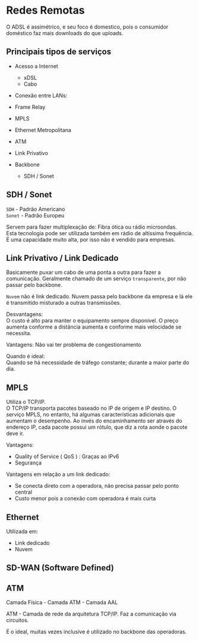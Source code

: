 # Redes Remotas

O ADSL é assimétrico, e seu foco é domestico, pois o consumidor doméstico faz mais downloads do que uploads.

## Principais tipos de serviços

- Acesso a Internet
  - xDSL
  - Cabo

- Conexão entre LANs:
 - Frame Relay
 - MPLS
 - Ethernet Metropolitana
 - ATM
 - Link Privativo

- Backbone
  - SDH / Sonet

## SDH / Sonet
`SDH` - Padrão Americano   
`Sonet` - Padrão Europeu

Servem para fazer multiplexação de: Fibra ótica ou rádio microondas.  
Esta tecnologia pode ser utilizada também em rádio de altíssima frequência.   
É uma capacidade muito alta, por isso não é vendido para empresas.

## Link Privativo / Link Dedicado
Basicamente puxar um cabo de uma ponta a outra para fazer a comunicação.
Geralmente chamado de um serviço `transparente`, por não passar pelo backbone.

`Nuvem` não é link dedicado. Nuvem passa pelo backbone da empresa e lá ele é transmitido misturado a outras transmissões.

Desvantagens:  
O custo é alto para manter o equipamento sempre disponível.
O preço aumenta conforme a distância aumenta e conforme mais velocidade se necessita.

Vantagens:
Não vai ter problema de congestionamento

Quando é ideal:  
Quando se há necessidade de tráfego constante; durante a maior parte do dia.

## MPLS
Utiliza o TCP/IP.  
O TCP/IP transporta pacotes baseado no IP de origem e IP destino. O serviço MPLS, no entanto, há algumas características adicionais que aumentam o desempenho. Ao invés do encaminhamento ser através do endereço IP, cada pacote possui um rótulo, que diz a rota aonde o pacote deve ir.

Vantagens:  
- Quality of Service ( QoS ) : Graças ao IPv6
- Segurança

Vantagens em relação a um link dedicado:  
- Se conecta direto com a operadora, não precisa passar pelo ponto central
- Custo menor pois a conexão com operadora é mais curta

## Ethernet
Utilizada em:
- Link dedicado
- Nuvem

## SD-WAN (Software Defined)

## ATM
Camada Física - Camada ATM - Camada AAL  

ATM - Camada de rede da arquitetura TCP/IP. Faz a comunicação via circuitos.  

É o ideal, muitas vezes inclusive é utilizado no backbone das operadoras.  
